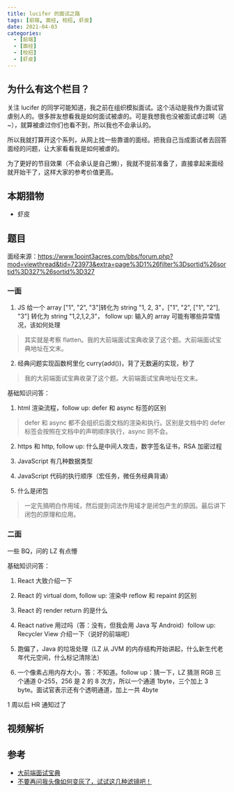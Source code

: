 ```yaml
---
title: lucifer 的面试之路
tags: [前端, 面经, 校招, 虾皮]
date: 2021-04-03
categories:
  - [前端]
  - [面经]
  - [校招]
  - [虾皮]
---
```


<!-- more -->

## 为什么有这个栏目？

关注 lucifer 的同学可能知道，我之前在组织模拟面试。这个活动是我作为面试官虐别人的。很多胖友想看我是如何面试被虐的。可是我想我也没被面试虐过啊（逃~），就算被虐过你们也看不到，所以我也不会承认的。

所以我就打算开这个系列，从网上找一些靠谱的面经。把我自己当成面试者去回答面经的问题，让大家看看我是如何被虐的。

为了更好的节目效果（不会承认是自己懒），我就不提前准备了，直接拿起来面经就开始干了，这样大家的参考价值更高。

## 本期猎物

- 虾皮

## 题目

面经来源：https://www.1point3acres.com/bbs/forum.php?mod=viewthread&tid=723973&extra=page%3D1%26filter%3Dsortid%26sortid%3D327%26sortid%3D327

### 一面

1. JS 给一个 array ["1", "2", "3"]转化为 string "1, 2, 3"，["1", "2", ["1", "2"], "3"] 转化为 string "1,2,1,2,3"，
   follow up: 输入的 array 可能有哪些异常情况，该如何处理

> 其实就是考察 flatten。我的大前端面试宝典收录了这个题。大前端面试宝典地址在文末。

2. 经典问题实现函数柯里化 curry(add())，背了无数遍的实现，秒了

> 我的大前端面试宝典收录了这个题。大前端面试宝典地址在文末。

基础知识问答：

1. html 渲染流程，follow up: defer 和 async 标签的区别

> defer 和 async 都不会组织后面文档的渲染和执行。区别是文档中的 defer 标签会按照在文档中的声明顺序执行，async 则不会。

2. https 和 http, follow up: 什么是中间人攻击，数字签名证书，RSA 加密过程

3. JavaScript 有几种数据类型

4. JavaScript 代码的执行顺序（宏任务，微任务经典背诵）

5. 什么是闭包

> 一定先搞明白作用域，然后提到词法作用域才是闭包产生的原因。最后讲下闭包的原理和应用。

### 二面

一些 BQ，问的 LZ 有点懵

基础知识问答：

1. React 大致介绍一下
2. React 的 virtual dom, follow up: 渲染中 reflow 和 repaint 的区别
3. React 的 render return 的是什么

4. React native 用过吗（答：没有，但我会用 Java 写 Android）follow up: Recycler View 介绍一下（说好的前端呢）
5. 跑偏了，Java 的垃圾处理（LZ 从 JVM 的内存结构开始讲起，什么新生代老年代元空间，什么标记清除法）
6. 一个像素占用内存大小，答：不知道。follow up：猜一下，LZ 猜测 RGB 三个通道 0-255，256 是 2 的 8 次方，所以一个通道 1byte，三个加上 3 byte。面试官表示还有个透明通道，加上一共 4byte

1 周以后 HR 通知过了

## 视频解析

## 参考

- [大前端面试宝典](https://lucifer.ren/fe-interview/#/ "大前端面试宝典")
- [不要再问我头像如何变灰了，试试这几种滤镜吧！](https://lucifer.ren/blog/2020/04/12/canvas-filter/ "不要再问我头像如何变灰了，试试这几种滤镜吧！")
